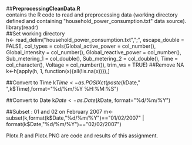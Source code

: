 ##<b>PreprocessingCleanData.R </b><br>contains the R code to read and preprocessing data (working directory defined and containing "household_power_consumption.txt" data source).
<br>
library(readr)<br>
##Set working directory
<br>
h<- read_delim("household_power_consumption.txt",";", escape_double = FALSE, col_types = cols(Global_active_power = col_number(), 
                Global_intensity = col_number(), 
                Global_reactive_power = col_number(), 
                Sub_metering_1 = col_double(), Sub_metering_2 = col_double(), 
                Time = col_character(), Voltage = col_number()), 
                trim_ws = TRUE)
##Remove NA
k<-h[apply(h, 1, function(x){all(!is.na(x))}),]

##Convert to Time
k$Time<-as.POSIXct(paste(k$Date," ",k$Time),format="%d/%m/%Y %H:%M:%S")

##Convert to Date
k$Date <- as.Date(k$Date, format="%d/%m/%Y")

##Subset : 01 and 02 on February 2007
m<-subset(k,format(k$Date,"%d/%m/%Y")=="01/02/2007" | format(k$Date,"%d/%m/%Y")=="02/02/2007")


Plotx.R and Plotx.PNG are code and results of this assignment.
